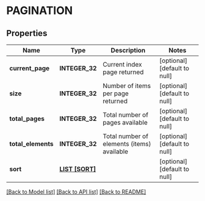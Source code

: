 # PAGINATION

## Properties
Name | Type | Description | Notes
------------ | ------------- | ------------- | -------------
**current_page** | **INTEGER_32** | Current index page returned | [optional] [default to null]
**size** | **INTEGER_32** | Number of items per page returned | [optional] [default to null]
**total_pages** | **INTEGER_32** | Total number of pages available | [optional] [default to null]
**total_elements** | **INTEGER_32** | Total number of elements (items) available | [optional] [default to null]
**sort** | [**LIST [SORT]**](Sort.md) |  | [optional] [default to null]

[[Back to Model list]](../README.md#documentation-for-models) [[Back to API list]](../README.md#documentation-for-api-endpoints) [[Back to README]](../README.md)


